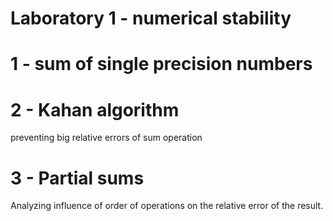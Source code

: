 # Laboratory 1 - numerical stability
# 1 - sum of single precision numbers
# 2 - Kahan algorithm
preventing big relative errors of sum operation
# 3 - Partial sums
Analyzing influence of order of operations on the relative error of the result.
